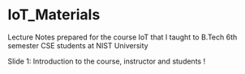 # IoT_Materials
Lecture Notes prepared for the course IoT that I taught to B.Tech 6th semester CSE students at NIST University

Slide 1: Introduction to the course, instructor and students ! 
